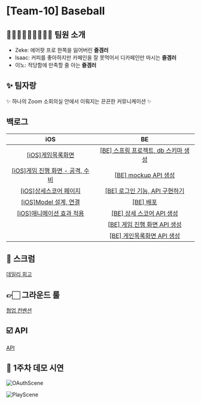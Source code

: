 # [Team-10] Baseball



## 🙍🏻‍♂️🙍🏻‍♂️🙍🏻‍♂️ 팀원 소개

- Zeke: 에어팟 프로 한쪽을 잃어버린 **즐겜러**
- Isaac: 커피를 좋아하지만 카페인을 잘 못먹어서 디카페인만 마시는 **즐겜러**
- 이노: 적당함에 만족할 줄 아는 **즐겜러**



## ✨ 팀자랑 

✨ 하나의 Zoom 소회의실 안에서 이뤄지는 끈끈한 커뮤니케이션 ✨



## 백로그

|                             iOS                              |                              BE                              |
| :----------------------------------------------------------: | :----------------------------------------------------------: |
| [\[iOS\]게임목록화면](https://github.com/okstring/baseball/milestone/2) | [\[BE\] 스프링 프로젝트, db 스키마 생성](https://github.com/okstring/baseball/milestone/8) |
| [\[iOS\]게임 진행 화면 - 공격, 수비](https://github.com/okstring/baseball/milestone/4) | [\[BE\] mockup API 생성](https://github.com/okstring/baseball/milestone/12) |
| [\[iOS\]상세스코어 페이지](https://github.com/okstring/baseball/milestone/6) | [\[BE\] 로그인 기능, API 구현하기](https://github.com/okstring/baseball/milestone/3) |
| [\[iOS\]Model 설계, 연결](https://github.com/okstring/baseball/milestone/13) | [\[BE\] 배포](https://github.com/okstring/baseball/milestone/11) |
| [\[iOS\]애니메이션 효과 적용](https://github.com/okstring/baseball/milestone/7) | [\[BE\] 상세 스코어 API 생성](https://github.com/okstring/baseball/milestone/10) |
|                                                              | [\[BE\] 게임 진행 화면 API 생성](https://github.com/okstring/baseball/milestone/9) |
|                                                              | [\[BE\] 게인목록화면 API 생성](https://github.com/okstring/baseball/milestone/5) |





## 💭 스크럼

[데일리 회고](https://github.com/okstring/baseball/wiki/🌙-데일리회고---1주차)



## 👉🏻 그라운드 룰

[협업 컨벤션](https://github.com/okstring/baseball/wiki/협업-컨벤션)



## ☑️ API

[API](https://github.com/okstring/baseball/wiki/API)



## 👏 1주차 데모 시연



![OAuthScene](https://user-images.githubusercontent.com/62657991/117396116-43778a80-af34-11eb-87f8-9eca729cab90.gif)

![PlayScene](https://user-images.githubusercontent.com/62657991/117396352-b5e86a80-af34-11eb-8318-d20589246432.gif)


